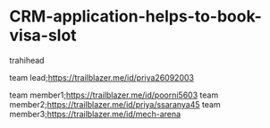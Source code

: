 # CRM-application-helps-to-book-visa-slot

trahihead

team lead;https://trailblazer.me/id/priya26092003

team member1;https://trailblazer.me/id/poorni5603
team member2;https://trailblazer.me/id/priya/ssaranya45
team member3;https://trailblazer.me/id/mech-arena


